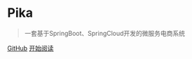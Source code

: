 # Pika


> 一套基于SpringBoot、SpringCloud开发的微服务电商系统


[GitHub](https://github.com/wenlincheng/pika)
[开始阅读](#introduction)